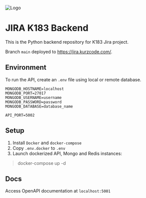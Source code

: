 ![Logo](https://avatars.githubusercontent.com/u/102261451?s=200&v=4)
# JIRA K183 Backend

This is the Python backend repository for K183 Jira project.

Branch ``main`` deployed to https://jira.kurzcode.com/.

## Environment

To run the API, create an `.env` file using local or remote database.

    MONGODB_HOSTNAME=localhost
    MONGODB_PORT=27017
    MONGODB_USERNAME=username
    MONGODB_PASSWORD=password
    MONGODB_DATABASE=database_name
    
    API_PORT=5002

## Setup

1. Install `Docker` and `docker-compose`
2. Copy `.env.docker` to `.env`
3. Launch dockerized API, Mongo and Redis instances:
> docker-compose up -d

## Docs
Access OpenAPI documentation at `localhost:5001`
